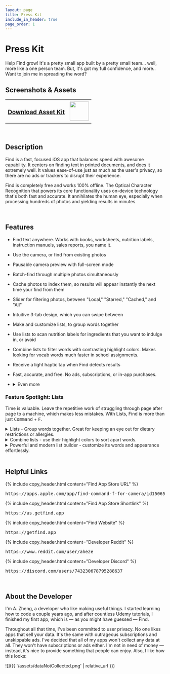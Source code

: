```yaml
---
layout: page
title: Press Kit
include_in_header: true
page_order: 1
---
```


# Press Kit
Help Find grow! It's a pretty small app built by a pretty small team... well, more like a one person team. But, it's got my full confidence, and more.. Want to join me in spreading the word?

<div>
<i class="iconTop fas fa-images fa-stack-1x" style="position: relative; width: 40px; float: left; margin-top: -4px; margin-left: -8px; margin-right: 4px; font-size: 24px;"></i>

<h2>Screenshots & Assets</h2>
</div>

<table>
<tr>
<td>
<a href="{{ '/assets/press/find-asset-kit.zip' | relative_url }}"> <h3>Download Asset Kit</h3></a>

</td>
<td>

<img src="{{ '/assets/press/pressKitAvatar.png' | relative_url }}" height="60">

</td>
</tr>
</table>

<br>

<div>
<i class="iconTop fas fa-file-alt fa-stack-1x" style="position: relative; width: 40px; float: left; margin-top: -4px; margin-left: -8px; margin-right: 4px; font-size: 24px;"></i>

<h2>Description</h2>
</div>

Find is a fast, focused iOS app that balances speed with awesome capability. It centers on finding text in printed documents, and does it extremely well. It values ease-of-use just as much as the user's privacy, so there are no ads or trackers to disrupt their experience.

Find is completely free and works 100% offline. The Optical Character Recognition that powers its core functionality uses on-device technology that's both fast and accurate. It annihilates the human eye, especially when processing hundreds of photos and yielding results in minutes.

<br>


<div>
<i class="iconTop fas fa-magic fa-stack-1x" style="position: relative; width: 40px; float: left; margin-top: -4px; margin-left: -8px; margin-right: 4px; font-size: 24px;"></i>

<h2>Features</h2>
</div>

- Find text anywhere. Works with books, worksheets, nutrition labels, instruction manuels, sales reports, you name it.
- Use the camera, or find from existing photos
- Pausable camera preview with full-screen mode
- Batch-find through multiple photos simultaneously
- Cache photos to index them, so results will appear instantly the next time your find from them
- Slider for filtering photos, between "Local," "Starred," "Cached," and "All"
- Intuitive 3-tab design, which you can swipe between
- Make and customize lists, to group words together
- Use lists to scan nutrition labels for ingredients that you want to indulge in, or avoid
- Combine lists to filter words with contrasting highlight colors. Makes looking for vocab words much faster in school assignments.
- Receive a light haptic tap when Find detects results
- Fast, accurate, and free. No ads, subscriptions, or in-app purchases.
- <details markdown="1"><summary>Even more</summary>

  - Flashlight
  - Stats screen for quick, glanceable info
  - Lists appear in the toolbar above the keyboard
  - Star photos to get to them faster
  - Save or cache photos directly in the paused camera preview

  </details>  

### Feature Spotlight: Lists
Time is valuable. Leave the repetitive work of struggling through page after page to a machine, which makes less mistakes. With Lists, Find is more than just <kbd>Command</kbd> + <kbd>F</kbd>.

<details>
<summary>Lists - Group words together. Great for keeping an eye out for dietary restrictions or allergies.</summary> 

<br>
<img src="{{ '/assets/press/press-list.png' | relative_url }}" width="300">
<br>
</details>

<details>
<summary>Combine lists - use their highlight colors to sort apart words.</summary>

<br>
<img src="{{ '/assets/press/press-multipleLists.png' | relative_url }}" width="300">
<br>
</details>

<details>
<summary>Powerful and modern list builder - customize its words and appearance effortlessly.</summary>

<br>
<img src="{{ '/assets/press/press-listsBuilder.png' | relative_url }}" width="300">
<br>
</details>

<br>

<div>
<i class="iconTop fas fa-link fa-stack-1x" style="position: relative; width: 40px; float: left; margin-top: -4px; margin-left: -8px; margin-right: 4px; font-size: 24px;"></i>

<h2>Helpful Links</h2>
</div>



{% include copy_header.html content="Find App Store URL" %}
<pre class="link_block">
https://apps.apple.com/app/find-command-f-for-camera/id1506500202
</pre>

{% include copy_header.html content="Find App Store Shortlink" %}
<pre class="link_block">
https://as.getfind.app
</pre>

{% include copy_header.html content="Find Website" %}
<pre class="link_block">
https://getfind.app
</pre>

{% include copy_header.html content="Developer Reddit" %}
<pre class="link_block">
https://www.reddit.com/user/aheze
</pre>

{% include copy_header.html content="Developer Discord" %}
<pre class="link_block">
https://discord.com/users/743230678795288637
</pre>


<br>

<div>
<i class="iconTop fas fa-user fa-stack-1x" style="position: relative; width: 40px; float: left; margin-top: -4px; margin-left: -8px; margin-right: 4px; font-size: 24px;"></i>

<h2>About the Developer</h2>
</div>

I'm A. Zheng, a developer who like making useful things. I started learning how to code a couple years ago, and after countless Udemy tutorials, I finished my first app, which is — as you might have guessed — Find.

Throughout all that time, I've been committed to user privacy. No one likes apps that sell your data. It's the same with outrageous subscriptions and unskippable ads. I've decided that all of my apps won't collect any data at all. They won't have subscriptions or ads either. I'm not in need of money — instead, it's nice to provide something that people can enjoy. Also, I like how this looks:

![]({{ '/assets/dataNotCollected.png' | relative_url }})


